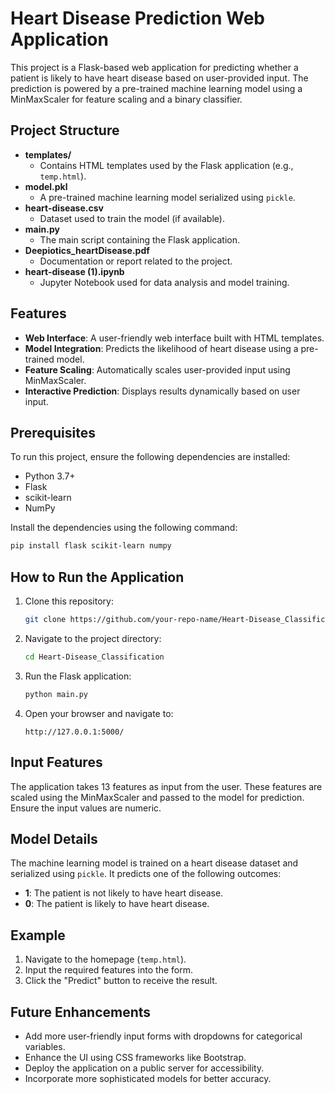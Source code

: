 # Heart Disease Prediction Web Application

This project is a Flask-based web application for predicting whether a patient is likely to have heart disease based on user-provided input. The prediction is powered by a pre-trained machine learning model using a MinMaxScaler for feature scaling and a binary classifier.

## Project Structure

- **templates/**
  - Contains HTML templates used by the Flask application (e.g., `temp.html`).
- **model.pkl**
  - A pre-trained machine learning model serialized using `pickle`.
- **heart-disease.csv**
  - Dataset used to train the model (if available).
- **main.py**
  - The main script containing the Flask application.
- **Deepiotics_heartDisease.pdf**
  - Documentation or report related to the project.
- **heart-disease (1).ipynb**
  - Jupyter Notebook used for data analysis and model training.

## Features

- **Web Interface**: A user-friendly web interface built with HTML templates.
- **Model Integration**: Predicts the likelihood of heart disease using a pre-trained model.
- **Feature Scaling**: Automatically scales user-provided input using MinMaxScaler.
- **Interactive Prediction**: Displays results dynamically based on user input.

## Prerequisites

To run this project, ensure the following dependencies are installed:

- Python 3.7+
- Flask
- scikit-learn
- NumPy

Install the dependencies using the following command:

```bash
pip install flask scikit-learn numpy
```

## How to Run the Application

1. Clone this repository:
   ```bash
   git clone https://github.com/your-repo-name/Heart-Disease_Classification.git
   ```
2. Navigate to the project directory:
   ```bash
   cd Heart-Disease_Classification
   ```
3. Run the Flask application:
   ```bash
   python main.py
   ```
4. Open your browser and navigate to:
   ```
   http://127.0.0.1:5000/
   ```

## Input Features

The application takes 13 features as input from the user. These features are scaled using the MinMaxScaler and passed to the model for prediction. Ensure the input values are numeric.

## Model Details

The machine learning model is trained on a heart disease dataset and serialized using `pickle`. It predicts one of the following outcomes:

- **1**: The patient is not likely to have heart disease.
- **0**: The patient is likely to have heart disease.

## Example

1. Navigate to the homepage (`temp.html`).
2. Input the required features into the form.
3. Click the "Predict" button to receive the result.


## Future Enhancements

- Add more user-friendly input forms with dropdowns for categorical variables.
- Enhance the UI using CSS frameworks like Bootstrap.
- Deploy the application on a public server for accessibility.
- Incorporate more sophisticated models for better accuracy.


